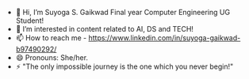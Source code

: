- 👋 Hi, I’m Suyoga S. Gaikwad Final year Computer Engineering UG Student!
- 👀 I’m interested in content related to AI, DS and TECH!
- 📫 How to reach me - https://www.linkedin.com/in/suyoga-gaikwad-b97490292/
- 😄 Pronouns: She/her.
- ⚡ "The only impossible journey is the one which you never begin!"

